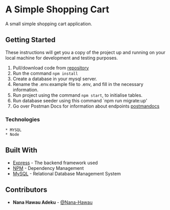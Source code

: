 # A Simple Shopping Cart
A small simple shopping cart application.

## Getting Started

These instructions will get you a copy of the project up
and running on your local machine for development and
testing purposes.

1. Pull/download code from [repository](https://github.com/Nanahawau/Shopping-Cart)
2. Run the command `npm install`
3. Create a database in your mysql server.
4. Rename the .env.example file to .env, and fill in the necessary information.
5. Run project using the command `npm start`, to initialise tables.
6. Run database seeder using this command `npm run migrate:up'   
7. Go over Postman Docs for information about endpoints [postmandocs](https://documenter.getpostman.com/view/9516731/U16gPSPw)



### Technologies

```
* MYSQL
* Node
```

## Built With

* [Express](https://expressjs.com/) - The backend framework used
* [NPM](https://www.npmjs.com/) - Dependency Management
* [MySQL](https://www.mysql.com/) - Relational Database Management System


## Contributors
* **Nana Hawau Adeku** - [@Nana-Hawau](https://gitlab.com/Nana-Hawau)





